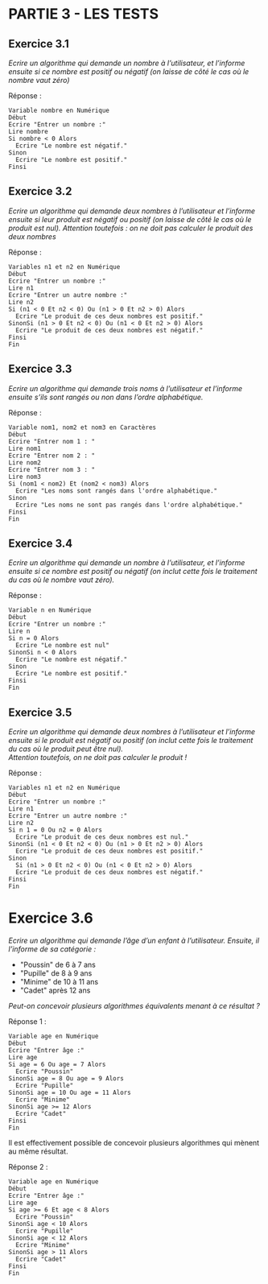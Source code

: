 # PARTIE 3 - LES TESTS

## Exercice 3.1

*Ecrire un algorithme qui demande un nombre à l’utilisateur, et l’informe ensuite si ce nombre est positif ou négatif (on laisse de côté le cas où le nombre vaut zéro)*

Réponse :

```
Variable nombre en Numérique
Début
Ecrire "Entrer un nombre :"
Lire nombre
Si nombre < 0 Alors
  Ecrire "Le nombre est négatif."
Sinon
  Ecrire "Le nombre est positif."
Finsi
```

## Exercice 3.2

*Ecrire un algorithme qui demande deux nombres à l’utilisateur et l’informe ensuite si leur produit est négatif ou positif (on laisse de côté le cas où le produit est nul). Attention toutefois : on ne doit pas calculer le produit des deux nombres*

Réponse :

```
Variables n1 et n2 en Numérique
Début
Ecrire "Entrer un nombre :"
Lire n1
Ecrire "Entrer un autre nombre :"
Lire n2
Si (n1 < 0 Et n2 < 0) Ou (n1 > 0 Et n2 > 0) Alors
  Ecrire "Le produit de ces deux nombres est positif."
SinonSi (n1 > 0 Et n2 < 0) Ou (n1 < 0 Et n2 > 0) Alors
  Ecrire "Le produit de ces deux nombres est négatif."
Finsi
Fin
```

## Exercice 3.3

*Ecrire un algorithme qui demande trois noms à l’utilisateur et l’informe ensuite s’ils sont rangés ou non dans l’ordre alphabétique.*

Réponse :

```
Variable nom1, nom2 et nom3 en Caractères
Début
Ecrire "Entrer nom 1 : "
Lire nom1
Ecrire "Entrer nom 2 : "
Lire nom2
Ecrire "Entrer nom 3 : "
Lire nom3
Si (nom1 < nom2) Et (nom2 < nom3) Alors
  Ecrire "Les noms sont rangés dans l'ordre alphabétique."
Sinon
  Ecrire "Les noms ne sont pas rangés dans l'ordre alphabétique."
Finsi
Fin
```

## Exercice 3.4

*Ecrire un algorithme qui demande un nombre à l’utilisateur, et l’informe ensuite si ce nombre est positif ou négatif (on inclut cette fois le traitement du cas où le nombre vaut zéro).*

Réponse :

```
Variable n en Numérique
Début
Ecrire "Entrer un nombre :"
Lire n
Si n = 0 Alors
  Ecrire "Le nombre est nul"
SinonSi n < 0 Alors
  Ecrire "Le nombre est négatif."
Sinon
  Ecrire "Le nombre est positif."
Finsi
Fin
```

## Exercice 3.5

*Ecrire un algorithme qui demande deux nombres à l’utilisateur et l’informe ensuite si le produit est négatif ou positif (on inclut cette fois le traitement du cas où le produit peut être nul).*  
*Attention toutefois, on ne doit pas calculer le produit !*

Réponse :

```
Variables n1 et n2 en Numérique
Début
Ecrire "Entrer un nombre :"
Lire n1
Ecrire "Entrer un autre nombre :"
Lire n2
Si n 1 = 0 Ou n2 = 0 Alors
  Ecrire "Le produit de ces deux nombres est nul."
SinonSi (n1 < 0 Et n2 < 0) Ou (n1 > 0 Et n2 > 0) Alors
  Ecrire "Le produit de ces deux nombres est positif."
Sinon
  Si (n1 > 0 Et n2 < 0) Ou (n1 < 0 Et n2 > 0) Alors
  Ecrire "Le produit de ces deux nombres est négatif."
Finsi
Fin
```

# Exercice 3.6

*Ecrire un algorithme qui demande l’âge d’un enfant à l’utilisateur. Ensuite, il l’informe de sa catégorie :*

*  "Poussin" de 6 à 7 ans
*  "Pupille" de 8 à 9 ans
*  "Minime" de 10 à 11 ans
*  "Cadet" après 12 ans

*Peut-on concevoir plusieurs algorithmes équivalents menant à ce résultat ?*

Réponse 1 :

```
Variable age en Numérique
Début
Ecrire "Entrer âge :"
Lire age
Si age = 6 Ou age = 7 Alors
  Ecrire "Poussin"
SinonSi age = 8 Ou age = 9 Alors
  Ecrire "Pupille"
SinonSi age = 10 Ou age = 11 Alors
  Ecrire "Minime"
SinonSi age >= 12 Alors
  Ecrire "Cadet"
Finsi
Fin
```

Il est effectivement possible de concevoir plusieurs algorithmes qui mènent au même résultat.

Réponse 2 :

```
Variable age en Numérique
Début
Ecrire "Entrer âge :"
Lire age
Si age >= 6 Et age < 8 Alors
  Ecrire "Poussin"
SinonSi age < 10 Alors
  Ecrire "Pupille"
SinonSi age < 12 Alors
  Ecrire "Minime"
SinonSi age > 11 Alors
  Ecrire "Cadet"
Finsi
Fin
```
